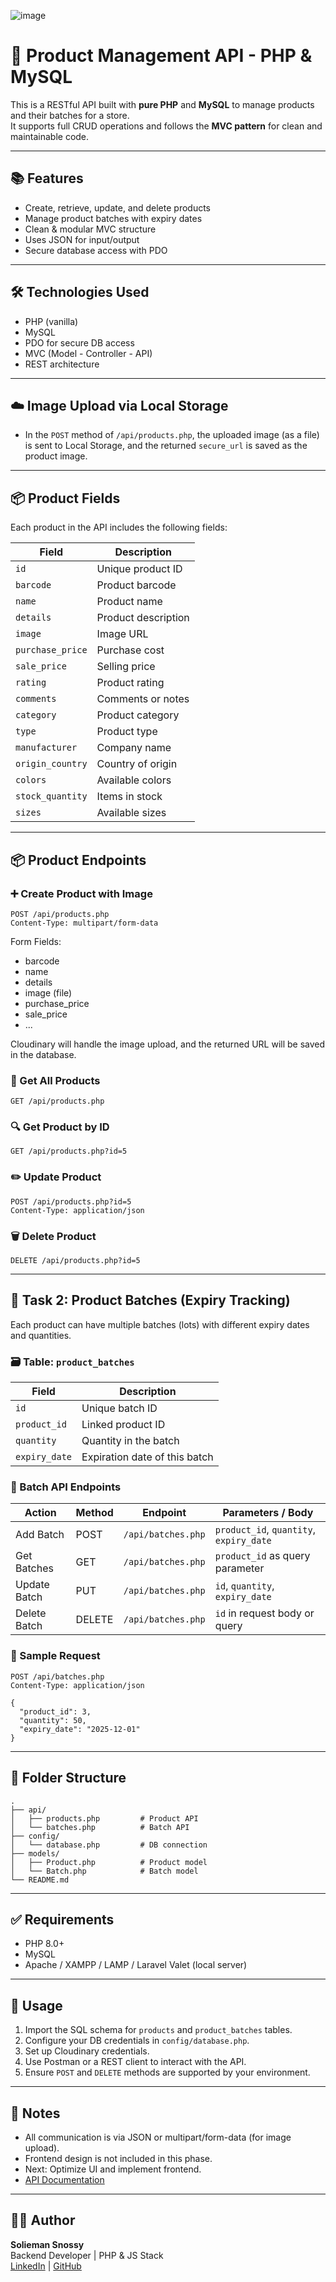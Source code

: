 ![image](https://github.com/user-attachments/assets/69dd608d-6004-4a00-8c0e-a9e14c416815)

# 🤩 Product Management API - PHP & MySQL

This is a RESTful API built with **pure PHP** and **MySQL** to manage products and their batches for a store.  
It supports full CRUD operations and follows the **MVC pattern** for clean and maintainable code.

---

## 📚 Features

- Create, retrieve, update, and delete products
- Manage product batches with expiry dates
- Clean & modular MVC structure
- Uses JSON for input/output
- Secure database access with PDO

---

## 🛠 Technologies Used

- PHP (vanilla)
- MySQL
- PDO for secure DB access
- MVC (Model - Controller - API)
- REST architecture

---

## ☁️ Image Upload via Local Storage

- In the `POST` method of `/api/products.php`, the uploaded image (as a file) is sent to Local Storage, and the returned `secure_url` is saved as the product image.

---

## 📦 Product Fields

Each product in the API includes the following fields:

| Field             | Description                    |
|------------------|--------------------------------|
| `id`              | Unique product ID              |
| `barcode`         | Product barcode                |
| `name`            | Product name                   |
| `details`         | Product description            |
| `image`           | Image URL                      |
| `purchase_price`  | Purchase cost                  |
| `sale_price`      | Selling price                  |
| `rating`          | Product rating                 |
| `comments`        | Comments or notes              |
| `category`        | Product category               |
| `type`            | Product type                   |
| `manufacturer`    | Company name                   |
| `origin_country`  | Country of origin              |
| `colors`          | Available colors               |
| `stock_quantity`  | Items in stock                 |
| `sizes`           | Available sizes                |

---

## 📦 Product Endpoints

### ➕ Create Product with Image
```
POST /api/products.php
Content-Type: multipart/form-data
```

Form Fields:
- barcode
- name
- details
- image (file)
- purchase_price
- sale_price
- ...

Cloudinary will handle the image upload, and the returned URL will be saved in the database.

### 📄 Get All Products
```
GET /api/products.php
```

### 🔍 Get Product by ID
```
GET /api/products.php?id=5
```

### ✏️ Update Product
```
POST /api/products.php?id=5
Content-Type: application/json
```

### 🗑 Delete Product
```
DELETE /api/products.php?id=5
```

---

## 🧺 Task 2: Product Batches (Expiry Tracking)

Each product can have multiple batches (lots) with different expiry dates and quantities.

### 🗃️ Table: `product_batches`

| Field         | Description                         |
|---------------|-------------------------------------|
| `id`          | Unique batch ID                     |
| `product_id`  | Linked product ID                   |
| `quantity`    | Quantity in the batch               |
| `expiry_date` | Expiration date of this batch       |

### 🔌 Batch API Endpoints

| Action        | Method | Endpoint                    | Parameters / Body                          |
|---------------|--------|-----------------------------|--------------------------------------------|
| Add Batch     | POST   | `/api/batches.php`          | `product_id`, `quantity`, `expiry_date`    |
| Get Batches   | GET    | `/api/batches.php`          | `product_id` as query parameter            |
| Update Batch  | PUT    | `/api/batches.php`          | `id`, `quantity`, `expiry_date`            |
| Delete Batch  | DELETE | `/api/batches.php`          | `id` in request body or query              |

### 🧪 Sample Request

```http
POST /api/batches.php
Content-Type: application/json

{
  "product_id": 3,
  "quantity": 50,
  "expiry_date": "2025-12-01"
}
```

---

## 📁 Folder Structure

```
.
├── api/
│   ├── products.php         # Product API
│   └── batches.php          # Batch API
├── config/
│   └── database.php         # DB connection
├── models/
│   ├── Product.php          # Product model
│   └── Batch.php            # Batch model
└── README.md
```

---

## ✅ Requirements

- PHP 8.0+
- MySQL
- Apache / XAMPP / LAMP / Laravel Valet (local server)

---

## 🚀 Usage

1. Import the SQL schema for `products` and `product_batches` tables.
2. Configure your DB credentials in `config/database.php`.
3. Set up Cloudinary credentials.
4. Use Postman or a REST client to interact with the API.
5. Ensure `POST` and `DELETE` methods are supported by your environment.

---

## 📌 Notes

- All communication is via JSON or multipart/form-data (for image upload).
- Frontend design is not included in this phase.
- Next: Optimize UI and implement frontend.
- [API Documentation](https://documenter.getpostman.com/view/41777324/2sB2izCYSC)

---

## 👨‍💻 Author

**Solieman Snossy**  
Backend Developer | PHP & JS Stack  
[LinkedIn](https://linkedin.com/in/solieman-snossy) | [GitHub](https://github.com/Snossy123)

